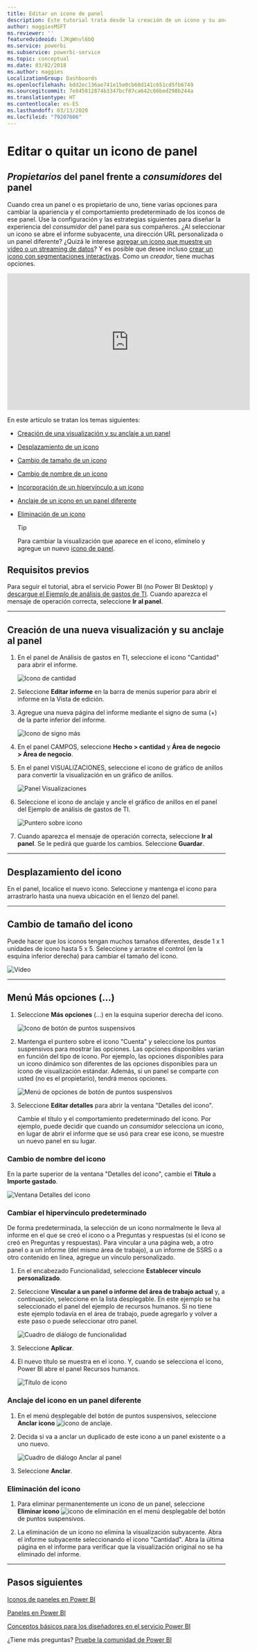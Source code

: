 ```yaml
---
title: Editar un icono de panel
description: Este tutorial trata desde la creación de un icono y su anclaje a un panel hasta la edición del icono del panel (cambiar el tamaño, mover, cambiar el nombre, anclar, eliminar, agregar hipervínculo).
author: maggiesMSFT
ms.reviewer: ''
featuredvideoid: lJKgWnvl6bQ
ms.service: powerbi
ms.subservice: powerbi-service
ms.topic: conceptual
ms.date: 03/02/2018
ms.author: maggies
LocalizationGroup: Dashboards
ms.openlocfilehash: bdd2ec136ae741e15e0cb60d141c651cd5fb6749
ms.sourcegitcommit: 7e845812874b3347bcf87ca642c66bed298b244a
ms.translationtype: HT
ms.contentlocale: es-ES
ms.lasthandoff: 03/13/2020
ms.locfileid: "79207606"
---
```

# <a name="edit-or-remove-a-dashboard-tile"></a>Editar o quitar un icono de panel

## <a name="dashboard-owners-versus-dashboard-consumers"></a>*Propietarios* del panel frente a *consumidores* del panel
Cuando crea un panel o es propietario de uno, tiene varias opciones para cambiar la apariencia y el comportamiento predeterminado de los iconos de ese panel. Use la configuración y las estrategias siguientes para diseñar la experiencia del *consumidor* del panel para sus compañeros.  ¿Al seleccionar un icono se abre el informe subyacente, una dirección URL personalizada o un panel diferente? ¿Quizá le interese [agregar un icono que muestre un vídeo o un streaming de datos](service-dashboard-add-widget.md)? Y es posible que desee incluso [crear un icono con segmentaciones interactivas](service-dashboard-pin-live-tile-from-report.md). Como un *creador*, tiene muchas opciones. 

<iframe width="560" height="315" src="https://www.youtube.com/embed/lJKgWnvl6bQ" frameborder="0" allowfullscreen></iframe>

En este artículo se tratan los temas siguientes:

* [Creación de una visualización y su anclaje a un panel](#create)
* [Desplazamiento de un icono](#move)
* [Cambio de tamaño de un icono](#resize)
* [Cambio de nombre de un icono](#rename)
* [Incorporación de un hipervínculo a un icono](#hyperlink)
* [Anclaje de un icono en un panel diferente](#different)
* [Eliminación de un icono](#delete)
  
  > [!TIP]
  > Para cambiar la visualización que aparece en el icono, elimínelo y agregue un nuevo [icono de panel](consumer/end-user-tiles.md).

  
## <a name="prerequisites"></a>Requisitos previos
Para seguir el tutorial, abra el servicio Power BI (no Power BI Desktop) y [descargue el Ejemplo de análisis de gastos de TI](sample-it-spend.md). Cuando aparezca el mensaje de operación correcta, seleccione **Ir al panel**.

- - -
<a name="create"></a>

## <a name="create-a-new-visualization-and-pin-it-to-the-dashboard"></a>Creación de una nueva visualización y su anclaje al panel
1. En el panel de Análisis de gastos en TI, seleccione el icono "Cantidad" para abrir el informe.

    ![Icono de cantidad](media/service-dashboard-edit-tile/power-bi-amount-tile.png)

2. Seleccione **Editar informe** en la barra de menús superior para abrir el informe en la Vista de edición.

3. Agregue una nueva página del informe mediante el signo de suma (+) de la parte inferior del informe.

    ![Icono de signo más](media/service-dashboard-edit-tile/power-bi-add-page.png)

4. En el panel CAMPOS, seleccione **Hecho > cantidad** y **Área de negocio > Área de negocio**.
 
5. En el panel VISUALIZACIONES, seleccione el icono de gráfico de anillos para convertir la visualización en un gráfico de anillos.

    ![Panel Visualizaciones](media/service-dashboard-edit-tile/power-bi-donut-chart.png)

5. Seleccione el icono de anclaje y ancle el gráfico de anillos en el panel del Ejemplo de análisis de gastos de TI.

   ![Puntero sobre icono](media/service-dashboard-edit-tile/power-bi-pin.png)

6. Cuando aparezca el mensaje de operación correcta, seleccione **Ir al panel**. Se le pedirá que guarde los cambios. Seleccione **Guardar**.

- - -
<a name="move"></a>

## <a name="move-the-tile"></a>Desplazamiento del icono
En el panel, localice el nuevo icono. Seleccione y mantenga el icono para arrastrarlo hasta una nueva ubicación en el lienzo del panel.

- - -
<a name="resize"></a>

## <a name="resize-the-tile"></a>Cambio de tamaño del icono
Puede hacer que los iconos tengan muchos tamaños diferentes, desde 1 x 1 unidades de icono hasta 5 x 5. Seleccione y arrastre el control (en la esquina inferior derecha) para cambiar el tamaño del icono.

![Vídeo](media/service-dashboard-edit-tile/pbigif_resizetile4.gif)

- - -
## <a name="more-options--menu"></a>Menú **Más opciones** (...)

1. Seleccione **Más opciones** (...) en la esquina superior derecha del icono. 
   
   ![Icono de botón de puntos suspensivos](media/service-dashboard-edit-tile/power-bi-tile.png)

2. Mantenga el puntero sobre el icono "Cuenta" y seleccione los puntos suspensivos para mostrar las opciones. Las opciones disponibles varían en función del tipo de icono.  Por ejemplo, las opciones disponibles para un icono dinámico son diferentes de las opciones disponibles para un icono de visualización estándar. Además, si un panel se comparte con usted (no es el propietario), tendrá menos opciones.

   ![Menú de opciones de botón de puntos suspensivos](media/service-dashboard-edit-tile/power-bi-tile-menu-new.png)

3. Seleccione **Editar detalles** para abrir la ventana "Detalles del icono". 

    Cambie el título y el comportamiento predeterminado del icono.  Por ejemplo, puede decidir que cuando un *consumidor* selecciona un icono, en lugar de abrir el informe que se usó para crear ese icono, se muestre un nuevo panel en su lugar.  
   


<a name="rename"></a>

### <a name="rename-the-tile"></a>Cambio de nombre del icono
En la parte superior de la ventana "Detalles del icono", cambie el **Título** a **Importe gastado**.

![Ventana Detalles del icono](media/service-dashboard-edit-tile/power-bi-tile-title.png)


<a name="hyperlink"></a>

### <a name="change-the-default-hyperlink"></a>Cambiar el hipervínculo predeterminado
De forma predeterminada, la selección de un icono normalmente le lleva al informe en el que se creó el icono o a Preguntas y respuestas (si el icono se creó en Preguntas y respuestas). Para vincular a una página web, a otro panel o a un informe (del mismo área de trabajo), a un informe de SSRS o a otro contenido en línea, agregue un vínculo personalizado.

1. En el encabezado Funcionalidad, seleccione **Establecer vínculo personalizado**.

2. Seleccione **Vincular a un panel o informe del área de trabajo actual** y, a continuación, seleccione en la lista desplegable.  En este ejemplo se ha seleccionado el panel del ejemplo de recursos humanos. Si no tiene este ejemplo todavía en el área de trabajo, puede agregarlo y volver a este paso o puede seleccionar otro panel. 

    ![Cuadro de diálogo de funcionalidad](media/service-dashboard-edit-tile/power-bi-custom-link.png)

3. Seleccione **Aplicar**.

4. El nuevo título se muestra en el icono.  Y, cuando se selecciona el icono, Power BI abre el panel Recursos humanos. 

    ![Título de icono](media/service-dashboard-edit-tile/power-bi-title.png)

<a name="different"></a>

### <a name="pin-the-tile-to-a-different-dashboard"></a>Anclaje del icono en un panel diferente
1. En el menú desplegable del botón de puntos suspensivos, seleccione **Anclar icono** ![icono de anclaje](media/service-dashboard-edit-tile/pinnooutline.png).
2. Decida si va a anclar un duplicado de este icono a un panel existente o a uno nuevo. 
   
   ![Cuadro de diálogo Anclar al panel](media/service-dashboard-edit-tile/pbi_pintoanotherdash.png)
3. Seleccione **Anclar**.

<a name="delete"></a>

### <a name="delete-the-tile"></a>Eliminación del icono
1. Para eliminar permanentemente un icono de un panel, seleccione **Eliminar icono** ![icono de eliminación](media/service-dashboard-edit-tile/power-bi-delete-tile-icon.png) en el menú desplegable del botón de puntos suspensivos. 

2. La eliminación de un icono no elimina la visualización subyacente. Abra el informe subyacente seleccionando el icono "Cantidad". Abra la última página en el informe para verificar que la visualización original no se ha eliminado del informe. 

- - -
## <a name="next-steps"></a>Pasos siguientes
[Iconos de paneles en Power BI](consumer/end-user-tiles.md)

[Paneles en Power BI](consumer/end-user-dashboards.md)

[Conceptos básicos para los diseñadores en el servicio Power BI](service-basic-concepts.md)

¿Tiene más preguntas? [Pruebe la comunidad de Power BI](https://community.powerbi.com/)

